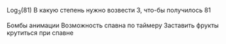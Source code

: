 Log<sub>3</sub>(81)
В какую степень нужно возвести 3, что-бы получилось 81

Бомбы анимации
Возможность спавна по таймеру
Заставить фрукты крутиться при спавне
